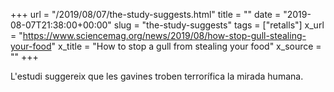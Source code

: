 +++
url = "/2019/08/07/the-study-suggests.html"
title = ""
date = "2019-08-07T21:38:00+00:00"
slug = "the-study-suggests"
tags = ["retalls"]
x_url = "https://www.sciencemag.org/news/2019/08/how-stop-gull-stealing-your-food"
x_title = "How to stop a gull from stealing your food"
x_source = ""
+++


L'estudi suggereix que les gavines troben terrorífica la mirada humana.
